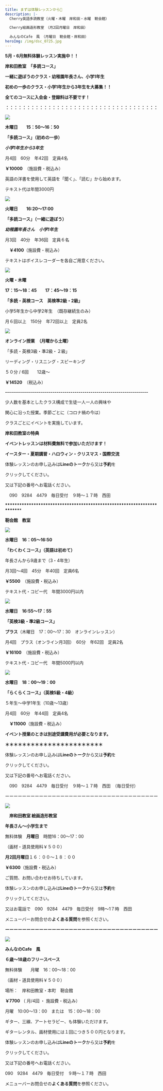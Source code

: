```yaml
---
title: まずは体験レッスンから🍒
description: |-
  Cherry英語多読教室（火曜・木曜　岸和田・水曜　靭会館）
  　　　
  Cherry絵画造形教室　（月2回月曜日　岸和田）
  　　
  みんなのCafe　風　（月曜日　靭会館・岸和田）　
heroImg: /img/dsc_0725.jpg
---
```

**5月・6月無料体験レッスン実施中！！** 　　　　   

**岸和田教室　「多読コース」**

**一緒に遊ぼうのクラス・幼稚園年長さん、小学1年生**

**初めの一歩のクラス・小学1年生から3年生を大募集！！**

**全てのコースに入会金・登録料は不要です！**

**：：：：：：：：：：：：：：：：：：：：：：：：：：：：：：：：：：：：**　

![](/img/summer-g5cc4d0599_640.jpg)

**木曜日**　　**15：50～16：50**　

**「多読コース」（初めの一歩）**

***小学1年生から3年生***　　　

月4回　60分　年42回　定員4名　

**￥10000**　（施設費・税込み）

英語の洋書を使用して英語を「聞く」、「読む」から始めます。

テキスト代は年間3000円

![](/img/child-gce7e4085e_640.jpg)

**火曜日**　　**16:20～17:00**  

**「多読コース」（一緒に遊ぼう）**

***幼稚園年長さん　小学1年生***　

月3回　40分　年36回　定員６名　

　**￥4100**（施設費・税込み）

テキストはボイスレコーダーを各自ご用意ください。

![](/img/people-g18a216e8e_640.jpg)

**火曜・木曜**　

**17：15～18：45　　17：45～19：15**

**「多読・英検コース　英検準2級・2級」**

小学5年生から中学2年生　（既存継続生のみ）

月６回以上　150分　年72回以上　定員2名　

![](/img/man-g46fd35049_640.jpg)

**オンライン授業　（月曜から土曜）**

「多読・英検3級・準2級・２級」　　

リーディング・リスニング・スピーキング

５０分  / 6回　　12歳～

**￥14520**　（税込み）　

**\------------------------------------------------------------------------**

少人数を基本としたクラス構成で生徒一人一人の興味や

関心に沿った授業。季節ごとに（コロナ禍の今は）

クラスごとにイベントを実施しています。

**岸和田教室の特典**

**イベントレッスンは材料費無料で参加いただけます！**

**イースター・夏期講習・ハロウィン・クリスマス・国際交流**　　　

体験レッスンのお申し込みは**Lineのトーク**から又は**予約**を

クリックしてください。

又は下記の番号へお電話ください。

　090　9284　4479　毎日受付　９時～１７時　西田

**\*\*\*\*\*\*\*\*\*\*\*\*\*\*\*\*\*\*\*\*\*\*\*\*\*\*\*\*\*\*\*\*\*\*\*\*\*\*\*\*\*\*\*\*\*\*\*\*\*\*\*\*\*\*\*\*\*\*\*\*\*\*\*\*\*\*\*\*\*\****

**靭会館　教室**　　

![](/img/child-gce7e4085e_640.jpg)

**水曜日　16：05～16:50**　

**「わくわくコース」（英語は初めて）**

年長さんから9歳まで（3・4年生）

月3回～4回　45分　年40回　定員6名　

**￥5500**　（施設費・税込み）

テキスト代・コピー代　年間3000円以内

![](/img/amusement-gfaf128fad_640.jpg)

**水曜日　16:55～17：55**　

**「英検3級・準2級コース」**

**プラス**（木曜日　17：00～17：30　オンラインレッスン）

月4回　プラス（オンライン月3回）　60分　年62回　定員2名

**￥16100**　（施設費・税込み）

テキスト代・コピー代　年間5000円以内

![](/img/blonde-g0fc394fcc_640.jpg)

**水曜日　18：00～19：00**

**「らくらくコース」（英検5級・4級）**

５年生～中学1年生（10歳～13歳）

月4回　60分　年44回　定員4名

　**￥11000**（施設費・税込み）　　　

**イベント授業のときは別途受講費用が必要となります。**　

**＊＊＊＊＊＊＊＊＊＊＊＊＊＊＊＊＊＊＊＊＊＊＊**

体験レッスンのお申し込みは**Lineのトーク**から又は**予約**を

クリックしてください。

又は下記の番号へお電話ください。

　090　9284　4479　毎日受付　９時～１７時　西田　（毎日受付）

ーーーーーーーーーーーーーーーーーーーーーーーーーーーーーーーーーーーー

![](/img/dsc_0521.jpg)

　**岸和田教室 絵画造形教室**　

**年長さん～小学生まで** 

無料体験　**月曜日**　時間16：00～17：00　

（画材・道具使用料￥５００）

**月2回月曜日**１６：００～１８：００

**￥6300**（施設費・税込み）

ご質問、お問い合わせお待ちしています。

体験レッスンのお申し込みは**Lineのトーク**から又は**予約**を

クリックしてください。

又はお電話で　090　9284　4479　毎日受付　9時～1７時　西田

メニューバーお問合せの**よくある質問**を参照ください。

**ーーーーーーーーーーーーーーーーーーーーーーーーーーーーーーーーーーーー**

![](/img/key-g73526cd3b_640.jpg)

**みんなのCafe　風**

**６歳～18歳のフリースペース**

無料体験　　月曜　16：00～18：00

（画材・道具使用料￥５００）

場所：　岸和田教室・本町　靭会館　

**￥7700**    （ 月/4回 ・  施設費・税込み）         

月曜　10:00～13：00　または　15：00～18：00

ギター、三線、アートセラピー、も体験いただけます。

ギターレンタル、画材使用には１回につき５００円となります。

体験レッスンのお申し込みは**Lineのトーク**から又は**予約**を

クリックしてください。

又は下記の番号へお電話ください。

090　9284　4479　毎日受付　９時～１７時　西田　

メニューバーお問合せの**よくある質問**を参照ください。